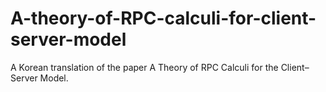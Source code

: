 # A-theory-of-RPC-calculi-for-client-server-model
A Korean translation of the paper A Theory of RPC Calculi for the Client–Server Model.
